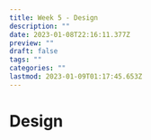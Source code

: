 ```yaml
---
title: Week 5 - Design
description: ""
date: 2023-01-08T22:16:11.377Z
preview: ""
draft: false
tags: ""
categories: ""
lastmod: 2023-01-09T01:17:45.653Z
---
```

# Design